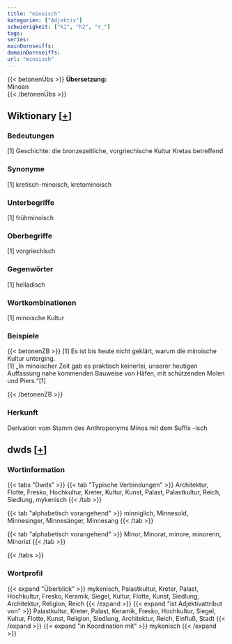 ```yaml
---
title: "minoisch"
kategorien: ["Adjektiv"]
schwierigkeit: ["k1", "h2", "r_"]
tags:
series:
mainDornseiffs:
domainDornseiffs:
url: "minoisch"
---
```


{{< betonenÜbs >}}
**Übersetzung:**  
Minoan  
{{< /betonenÜbs >}}

## Wiktionary [[+](https://de.wiktionary.org/wiki/minoisch)]

### Bedeutungen
[1] Geschichte: die bronzezeitliche, vorgriechische Kultur Kretas betreffend  

### Synonyme
[1] kretisch-minoisch, kretominoisch  

### Unterbegriffe
[1] frühminoisch  

### Oberbegriffe
[1] vorgriechisch  

### Gegenwörter
[1] helladisch  

### Wortkombinationen
[1] minoische Kultur  

### Beispiele
{{< betonenZB >}}
[1] Es ist bis heute nicht geklärt, warum die minoische Kultur unterging.  
[1] „In minoischer Zeit gab es praktisch keinerlei, unserer heutigen Auffassung nahe kommenden Bauweise von Häfen, mit schützenden Molen und Piers.“[1]  

{{< /betonenZB >}}
### Herkunft
Derivation vom Stamm des Anthroponyms Minos mit dem Suffix -isch  



## dwds [[+](https://www.dwds.de/wb/minoisch)]

### Wortinformation
{{< tabs "Dwds" >}}
{{< tab "Typische Verbindungen" >}}
Architektur, Flotte, Fresko, Hochkultur, Kreter, Kultur, Kunst, Palast, Palastkultur, Reich, Siedlung, mykenisch
{{< /tab >}}

{{< tab "alphabetisch vorangehend" >}}
minniglich, Minnesold, Minnesinger, Minnesänger, Minnesang
{{< /tab >}}

{{< tab "alphabetisch vorangehend" >}}
Minor, Minorat, minore, minorenn, Minorist
{{< /tab >}}

{{< /tabs >}}

### Wortprofil
{{< expand "Überblick" >}} mykenisch, Palastkultur, Kreter, Palast, Hochkultur, Fresko, Keramik, Siegel, Kultur, Flotte, Kunst, Siedlung, Architektur, Religion, Reich {{< /expand >}}
{{< expand "ist Adjektivattribut von" >}} Palastkultur, Kreter, Palast, Keramik, Fresko, Hochkultur, Siegel, Kultur, Flotte, Kunst, Religion, Siedlung, Architektur, Reich, Einfluß, Stadt {{< /expand >}}
{{< expand "in Koordination mit" >}} mykenisch {{< /expand >}}

